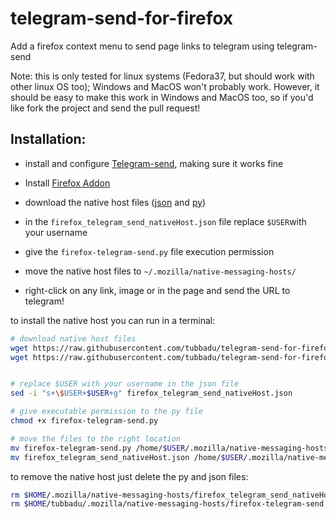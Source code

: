 # telegram-send-for-firefox

Add a firefox context menu to send page links to telegram using telegram-send

Note: this is only tested for linux systems (Fedora37, but should work with other linux OS too); Windows and MacOS won't probably work. However, it should be easy to make this work in Windows and MacOS too, so if you'd like fork the project and send the pull request!

## Installation:

* install and configure [Telegram-send](https://pypi.org/project/telegram-send/), making sure it works fine

* Install [Firefox Addon](https://addons.mozilla.org/it/firefox/addon/send-urls-with-telegram-send/)

* download the native host files ([json](https://raw.githubusercontent.com/tubbadu/telegram-send-for-firefox/main/firefox_telegram_send_nativeHost.json) and [py](https://raw.githubusercontent.com/tubbadu/telegram-send-for-firefox/main/firefox-telegram-send.py))

* in the `firefox_telegram_send_nativeHost.json` file replace `$USER`with your username

* give the `firefox-telegram-send.py` file execution permission

* move the native host files to `~/.mozilla/native-messaging-hosts/`

* right-click on any link, image or in the page and send the URL to telegram!

to install the native host you can run in a terminal:

```bash
# download native host files
wget https://raw.githubusercontent.com/tubbadu/telegram-send-for-firefox/main/firefox-telegram-send.py
wget https://raw.githubusercontent.com/tubbadu/telegram-send-for-firefox/main/firefox_telegram_send_nativeHost.json


# replace $USER with your username in the json file
sed -i "s+\$USER+$USER+g" firefox_telegram_send_nativeHost.json

# give executable permission to the py file
chmod +x firefox-telegram-send.py

# move the files to the right location
mv firefox-telegram-send.py /home/$USER/.mozilla/native-messaging-hosts/firefox-telegram-send.py
mv firefox_telegram_send_nativeHost.json /home/$USER/.mozilla/native-messaging-hosts/firefox_telegram_send_nativeHost.json
```

to remove the native host just delete the py and json files:

```bash
rm $HOME/.mozilla/native-messaging-hosts/firefox_telegram_send_nativeHost.json
rm $HOME/tubbadu/.mozilla/native-messaging-hosts/firefox-telegram-send.py
```
